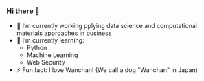 ### Hi there 👋

- 🔭 I’m currently working pplying data science and computational materials approaches in business
- 🌱 I’m currently learning:
  - Python
  - Machine Learning
  - Web Security
- ⚡ Fun fact: I love Wanchan! (We call a dog "Wanchan" in Japan)
